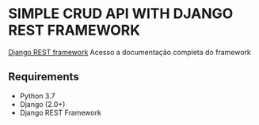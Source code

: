 # SIMPLE CRUD API WITH DJANGO REST FRAMEWORK
[Django REST framework](http://www.django-rest-framework.org/) Acesso a documentação completa do framework

## Requirements
- Python 3.7
- Django (2.0+)
- Django REST Framework
